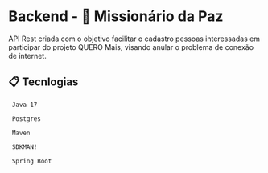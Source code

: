 # Backend - 🚀 Missionário da Paz

API Rest criada com o objetivo facilitar o cadastro pessoas interessadas em participar do projeto QUERO Mais, visando anular o problema de conexão de internet.

## 📋 Tecnlogias

```
 Java 17
 
 Postgres
 
 Maven
 
 SDKMAN!
 
 Spring Boot
```
